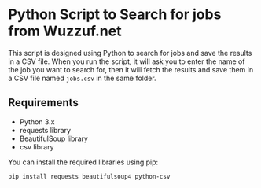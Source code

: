 # Python Script to Search for jobs from Wuzzuf.net

This script is designed using Python to search for jobs and save the results in a CSV file. When you run the script, it will ask you to enter the name of the job you want to search for, then it will fetch the results and save them in a CSV file named `jobs.csv` in the same folder.

## Requirements

- Python 3.x
- requests library
- BeautifulSoup library
- csv library

You can install the required libraries using pip:

```bash
pip install requests beautifulsoup4 python-csv
